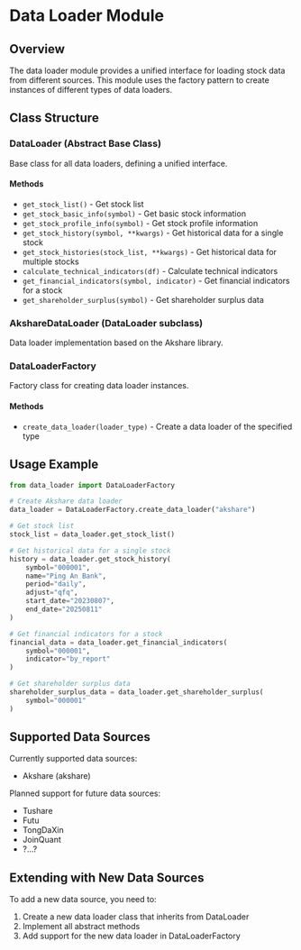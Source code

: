 # Data Loader Module

## Overview

The data loader module provides a unified interface for loading stock data from different sources. This module uses the factory pattern to create instances of different types of data loaders.

## Class Structure

### DataLoader (Abstract Base Class)
Base class for all data loaders, defining a unified interface.

#### Methods
- `get_stock_list()` - Get stock list
- `get_stock_basic_info(symbol)` - Get basic stock information
- `get_stock_profile_info(symbol)` - Get stock profile information
- `get_stock_history(symbol, **kwargs)` - Get historical data for a single stock
- `get_stock_histories(stock_list, **kwargs)` - Get historical data for multiple stocks
- `calculate_technical_indicators(df)` - Calculate technical indicators
- `get_financial_indicators(symbol, indicator)` - Get financial indicators for a stock
- `get_shareholder_surplus(symbol)` - Get shareholder surplus data

### AkshareDataLoader (DataLoader subclass)
Data loader implementation based on the Akshare library.

### DataLoaderFactory
Factory class for creating data loader instances.

#### Methods
- `create_data_loader(loader_type)` - Create a data loader of the specified type

## Usage Example

```python
from data_loader import DataLoaderFactory

# Create Akshare data loader
data_loader = DataLoaderFactory.create_data_loader("akshare")

# Get stock list
stock_list = data_loader.get_stock_list()

# Get historical data for a single stock
history = data_loader.get_stock_history(
    symbol="000001",
    name="Ping An Bank",
    period="daily",
    adjust="qfq",
    start_date="20230807",
    end_date="20250811"
)

# Get financial indicators for a stock
financial_data = data_loader.get_financial_indicators(
    symbol="000001",
    indicator="by_report"
)

# Get shareholder surplus data
shareholder_surplus_data = data_loader.get_shareholder_surplus(
    symbol="000001"
)
```

## Supported Data Sources

Currently supported data sources:
- Akshare (akshare)

Planned support for future data sources:
- Tushare
- Futu
- TongDaXin
- JoinQuant
- ?...?

## Extending with New Data Sources

To add a new data source, you need to:

1. Create a new data loader class that inherits from DataLoader
2. Implement all abstract methods
3. Add support for the new data loader in DataLoaderFactory

